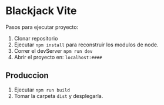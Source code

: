 # Blackjack Vite

Pasos para ejecutar proyecto: 

1. Clonar repositorio
2. Ejecutar ```npm install``` para reconstruir los modulos de node.
3. Correr el devServer ```npm run dev```
4. Abrir el proyecto en: ```localhost:####```

## Produccion

1. Ejecutar ```npm run build```
2. Tomar la carpeta ```dist``` y desplegarla.